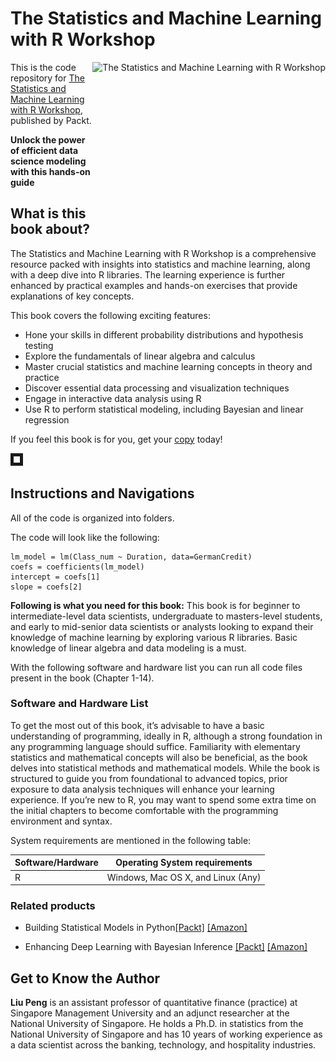 # The Statistics and Machine Learning with R Workshop

<a href="https://www.packtpub.com/product/the-statistics-and-machine-learning-with-r-workshop/9781803240305?utm_source=github&utm_medium=repository&utm_id=9781803240305"><img src="https://content.packt.com/B18680/cover_image_small.jpg" alt="The Statistics and Machine Learning with R Workshop" height="256px" align="right"></a>

This is the code repository for [The Statistics and Machine Learning with R Workshop](https://www.packtpub.com/product/the-statistics-and-machine-learning-with-r-workshop/9781803240305?utm_source=github&utm_medium=repository&utm_id=9781803240305), published by Packt.

**Unlock the power of efficient data science modeling with this hands-on guide**

## What is this book about?
The Statistics and Machine Learning with R Workshop is a comprehensive resource packed with insights into statistics and machine learning, along with a deep dive into R libraries. The learning experience is further enhanced by practical examples and hands-on exercises that provide explanations of key concepts.

This book covers the following exciting features: 
* Hone your skills in different probability distributions and hypothesis testing
* Explore the fundamentals of linear algebra and calculus
* Master crucial statistics and machine learning concepts in theory and practice
* Discover essential data processing and visualization techniques
* Engage in interactive data analysis using R
* Use R to perform statistical modeling, including Bayesian and linear regression

If you feel this book is for you, get your [copy](https://www.amazon.com/dp/180324030X) today!

<a href="https://www.packtpub.com/?utm_source=github&utm_medium=banner&utm_campaign=GitHubBanner"><img src="https://raw.githubusercontent.com/PacktPublishing/GitHub/master/GitHub.png" 
alt="https://www.packtpub.com/" border="5" /></a>


## Instructions and Navigations
All of the code is organized into folders.

The code will look like the following:
```
lm_model = lm(Class_num ~ Duration, data=GermanCredit)
coefs = coefficients(lm_model)
intercept = coefs[1]
slope = coefs[2]
```


**Following is what you need for this book:**
This book is for beginner to intermediate-level data scientists, undergraduate to masters-level students, and early to mid-senior data scientists or analysts looking to expand their knowledge of machine learning by exploring various R libraries. Basic knowledge of linear algebra and data modeling is a must.	

With the following software and hardware list you can run all code files present in the book (Chapter 1-14).


### Software and Hardware List

To get the most out of this book, it’s advisable to have a basic understanding of programming, ideally
in R, although a strong foundation in any programming language should suffice. Familiarity with
elementary statistics and mathematical concepts will also be beneficial, as the book delves into statistical
methods and mathematical models. While the book is structured to guide you from foundational to
advanced topics, prior exposure to data analysis techniques will enhance your learning experience. If you’re new to R, you may want to spend some extra time on the initial chapters to become comfortable with the programming environment and syntax.

System requirements are mentioned in the following table:

| Software/Hardware                              | Operating System requirements      |
| ------------------------------------           | -----------------------------------|
| R                                              | Windows, Mac OS X, and Linux (Any) |



### Related products <Other books you may enjoy>
* Building Statistical Models in Python[[Packt]](https://www.packtpub.com/product/Building-Statistical-Models-in-Python/9781800565661) [[Amazon]](https://www.amazon.com/dp/1804614289)

* Enhancing Deep Learning with Bayesian Inference [[Packt]](https://www.packtpub.com/product/Enhancing-Deep-Learning-with-Bayesian-Inference/9781803246888) [[Amazon]](https://www.amazon.com/dp/180324688X)

## Get to Know the Author
**Liu Peng**
is an assistant professor of quantitative finance (practice) at Singapore Management University
and an adjunct researcher at the National University of Singapore. He holds a Ph.D. in statistics from
the National University of Singapore and has 10 years of working experience as a data scientist across
the banking, technology, and hospitality industries.
